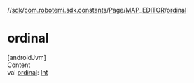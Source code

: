 //[sdk](../../../../index.md)/[com.robotemi.sdk.constants](../../index.md)/[Page](../index.md)/[MAP_EDITOR](index.md)/[ordinal](ordinal.md)



# ordinal  
[androidJvm]  
Content  
val [ordinal](ordinal.md): [Int](https://kotlinlang.org/api/latest/jvm/stdlib/kotlin/-int/index.html)  



